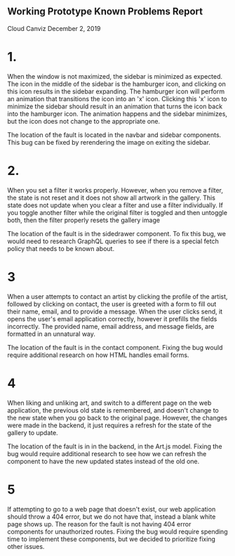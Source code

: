 ## Working Prototype Known Problems Report
Cloud Canviz
December 2, 2019

# 1. 
When the window is not maximized, the sidebar is minimized as expected. The icon in the middle of the sidebar is the hamburger icon, and clicking on this icon results in the sidebar expanding. The hamburger icon will perform an animation that transitions the icon into an 'x' icon. Clicking this 'x' icon to minimize the sidebar should result in an animation that turns the icon back into the hamburger icon. The animation happens and the sidebar minimizes, but the icon does not change to the appropriate one.

The location of the fault is located in the navbar and sidebar components. This bug can be fixed by rerendering the image on exiting the sidebar. 

# 2. 
When you set a filter it works properly. However, when you remove a filter, the state is not reset and it does not show all artwork in the gallery. This state does not update when you clear a filter and use a filter individually. If you toggle another filter while the original filter is toggled and then untoggle both, then the filter properly resets the gallery image

The location of the fault is in the sidedrawer component. To fix this bug, we would need to research GraphQL queries to see if there is a special fetch policy that needs to be known about.

# 3
When a user attempts to contact an artist by clicking the profile of the artist, followed by clicking on contact, the user is greeted with a form to fill out their name, email, and to provide a message. When the user clicks send, it opens the user's email application correctly, however it prefills the fields incorrectly. The provided name, email address, and message fields, are formatted in an unnatural way.

The location of the fault is in the contact component. Fixing the bug would require additional research on how HTML handles email forms.

# 4
When liking and unliking art, and switch to a different page on the web application, the previous old state is remembered, and doesn't change to the new state
when you go back to the original page. However, the changes were made in the backend, it just requires a refresh for the state of the gallery to update.

The location of the fault is in in the backend, in the Art.js model. Fixing the bug would require additional research to see how we can refresh the component to have the new updated states instead of the old one.

# 5
If attempting to go to a web page that doesn't exist, our web application should throw a 404 error, but we do not have that, instead a blank white page shows up. The reason for the fault is not having 404 error components for unauthorized routes. Fixing the bug would require spending time to implement these components, but we decided to prioritize fixing other issues.
